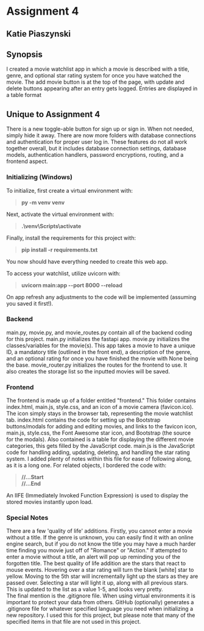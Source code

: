 # Assignment 4
## Katie Piaszynski

## Synopsis   
I created a movie watchlist app in which a movie is described with a title, genre, and optional star rating system for once you have watched the movie. The add movie button is at the top of the page, with update and delete buttons appearing after an entry gets logged. Entries are displayed in a table format

## Unique to Assignment 4        
There is a new toggle-able button for sign up or sign in. When not needed, simply hide it away. There are now more folders with database connections and authentication for proper user log in. These features do not all work together overall, but it includes database connection settings, database models, authentication handlers, password encryptions, routing, and a frontend aspect.

### Initializing (Windows)
To initialize, first create a virtual environment with:    
> **py -m venv venv**   
       
Next, activate the virtual environment with:      
> **.\venv\Scripts\activate**     
      
Finally, install the requirements for this project with:      
> **pip install -r requirements.txt**     
     
You now should have everything needed to create this web app.     
    
To access your watchlist, utilize uvicorn with:     
> **uvicorn main:app --port 8000 --reload**     
      
On app refresh any adjustments to the code will be implemented (assuming you saved it first!).    

### Backend
main.py, movie.py, and movie_routes.py contain all of the backend coding for this project. main.py initializes the fastapi app. movie.py initializes the classes/variables for the movie(s). This app takes a movie to have a unique ID, a mandatory title (outlined in the front end), a description of the genre, and an optional rating for once you have finished the movie with None being the base. movie_router.py initializes the routes for the frontend to use. It also creates the storage list so the inputted movies will be saved.
          

### Frontend
The frontend is made up of a folder entitled "frontend." This folder contains index.html, main.js, style.css, and an icon of a movie camera (favicon.ico). The icon simply stays in the browser tab, representing the movie watchlist tab. index.html contains the code for setting up the Bootstrap buttons/modals for adding and editing movies, and links to the favicon icon, main.js, style.css, the Font Awesome star icon, and Bootstrap (the source for the modals). Also contained is a table for displaying the different movie categories, this gets filled by the JavaScript code. main.js is the JavaScript code for handling adding, updating, deleting, and handling the star rating system. I added plenty of notes within this file for ease of following along, as it is a long one. For related objects, I bordered the code with:       
> **//...Start**            
> **//...End**              

An IIFE (Immediately Invoked Function Expression) is used to display the stored movies instantly upon load.          
       
### Special Notes       
There are a few 'quality of life' additions. Firstly, you cannot enter a movie without a title. If the genre is unknown, you can easily find it with an online engine search, but if you do not know the title you may have a much harder time finding you movie just off of "Romance" or "Action." If attempted to enter a movie without a title, an alert will pop up reminding you of the forgotten title. The best quality of life addition are the stars that react to mouse events. Hovering over a star rating will turn the blank [white] star to yellow. Moving to the 5th star will incrementally light up the stars as they are passed over. Selecting a star will light it up, along with all previous stars. This is updated to the list as a value 1-5, and looks very pretty.      
The final mention is the .gitignore file. When using virtual environments it is important to protect your data from others. GitHub (optionally) generates a .gitignore file for whatever specified language you need when initializing a new repository. I used this for this project, but please note that many of the specified items in that file are not used in this project. 

